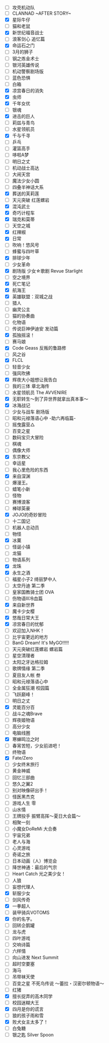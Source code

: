 - [ ] 攻壳机动队
- [ ] CLANNAD ~AFTER STORY~
- [x] 星际牛仔
- [ ] 猫和老鼠
- [x] 新世纪福音战士
- [ ] 浪客剑心 追忆篇
- [x] 命运石之门
- [ ] 3月的狮子
- [ ] 钢之炼金术士
- [ ] 银河英雄传说
- [ ] 机动警察剧场版
- [ ] 蓝色恐惧
- [ ] 白箱
- [x] 凉宫春日的消失
- [x] 虫师
- [x] 千年女优
- [ ] 银魂
- [x] 进击的巨人
- [ ] 莉兹与青鸟
- [ ] 水星领航员
- [x] 千与千寻
- [ ] 乒乓
- [ ] 灌篮高手
- [ ] 哆啦A梦
- [ ] 明日之丈
- [ ] 机动战士高达
- [ ] 大闹天宫
- [ ] 魔法少女小圆
- [ ] 四叠半神话大系
- [x] 葬送的芙莉莲
- [ ] 天元突破 红莲螺岩
- [x] 混沌武士
- [x] 奇巧计程车
- [x] 瑞克和莫蒂
- [ ] 天空之城
- [x] 红辣椒
- [x] 日常
- [ ] 吹响！悠风号
- [ ] 蜂蜜与四叶草
- [x] 排球少年
- [ ] 少女革命
- [x] 剧场版 少女☆歌剧 Revue Starlight
- [ ] 空之境界
- [x] 死亡笔记
- [x] 航海王
- [x] 英雄联盟：双城之战
- [ ] 猎人
- [ ] 幽灵公主
- [ ] 猫的协奏曲
- [ ] 化物语
- [ ] 传说巨神伊迪安 发动篇
- [x] 孤独摇滚！
- [ ] 赛马娘
- [x] Code Geass 反叛的鲁路修
- [ ] 风之谷
- [x] FLCL
- [ ] 轻音少女
- [ ] 强风吹拂
- [x] 辉夜大小姐想让我告白
- [ ] 我的三体 章北海传
- [ ] 水星领航员 The AVVENIRE
- [x] 无职转生～到了异世界就拿出真本事～
- [x] 冰海战记
- [ ] 少女与战车 剧场版
- [ ] 昭和元禄落语心中 -助六再临篇-
- [ ] 摇曳露营△
- [ ] 百变之星
- [ ] 数码宝贝大冒险
- [ ] 棋魂
- [ ] 偶像大师
- [x] 东京教父
- [ ] 幸运星
- [ ] 我心里危险的东西
- [x] 来自深渊
- [ ] 爆漫王。
- [ ] 蜡笔小新
- [ ] 怪物
- [ ] 赛博浪客
- [ ] 棒球英豪
- [x] JOJO的奇妙冒险
- [ ] 十二国记
- [ ] 机器人总动员
- [ ] 物怪
- [x] 冰菓
- [ ] 怪诞小镇
- [ ] 龙猫
- [ ] 物语系列
- [x] 龙珠
- [x] 永生之酒
- [ ] 福星小子2 绮丽梦中人
- [ ] 太空丹迪 第二季
- [ ] 皇家国教骑士团 OVA
- [ ] 伤物语Ⅲ冷血篇
- [x] 来自新世界
- [ ] 魔卡少女樱
- [x] 悠哉日常大王
- [x] 凉宫春日的忧郁
- [ ] 欢迎加入NHK！
- [ ] 比宇宙更远的地方
- [ ] BanG Dream! It's MyGO!!!!!
- [ ] 天元突破红莲螺岩 螺岩篇
- [ ] 星空清理者
- [ ] 太阳之牙达格拉姆
- [ ] 歌牌情缘 第二季
- [ ] 夏目友人帐 叁
- [ ] 昭和元禄落语心中
- [ ] 全金属狂潮 校园篇
- [ ] 飞跃巅峰！
- [ ] 明日之丈
- [x] 灵能百分百
- [ ] 战斗之魂Brave
- [ ] 辉夜姬物语
- [ ] 高分少女
- [ ] 电脑线圈
- [x] 寒蝉鸣泣之时
- [ ] 春宵苦短，少女前进吧！
- [ ] 终物语
- [x] Fate/Zero
- [ ] 少女终末旅行
- [ ] 黄金神威
- [ ] 回忆三部曲
- [ ] 悠久之翼2
- [ ] 别对映像研出手！
- [ ] 怪医黑杰克
- [ ] 游戏人生 零
- [ ] 山水情
- [ ] 王牌投手 振臂高挥～夏日大会篇～
- [ ] 相聚一刻
- [ ] 小魔女DoReMi 大合奏
- [ ] 宇宙兄弟
- [ ] 老人与海
- [ ] 心灵游戏
- [ ] 奇诺之旅
- [ ] 日本动画（人）博览会
- [ ] 降世神通：最后的气宗
- [ ] Heart Catch 光之美少女！
- [ ] 人狼
- [ ] 妄想代理人
- [x] 斩服少女
- [ ] 剑风传奇
- [x] 一拳超人
- [ ] 装甲骑兵VOTOMS
- [x] 你的名字。
- [ ] 回转企鹅罐
- [ ] 龙与虎
- [ ] 四叶游戏
- [ ] 交响诗篇
- [ ] 六样情
- [ ] 向山进发 Next Summit
- [ ] 超时空要塞
- [ ] 海马
- [ ] 吊带袜天使
- [ ] 百变之星 不死鸟传说 ～蕾拉・汉密尔顿物语～
- [ ] 红猪
- [x] 擅长捉弄的高木同学
- [ ] 校园迷糊大王
- [x] 四月是你的谎言
- [ ] 狼的孩子雨和雪
- [x] 败犬女主太多了！
- [ ] 白兔糖
- [ ] 银之匙 Silver Spoon